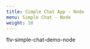 ```yaml
---
title: Simple Chat App - Node
menu: Simple Chat - Node
weight: 10
---
```


flv-simple-chat-demo-node

